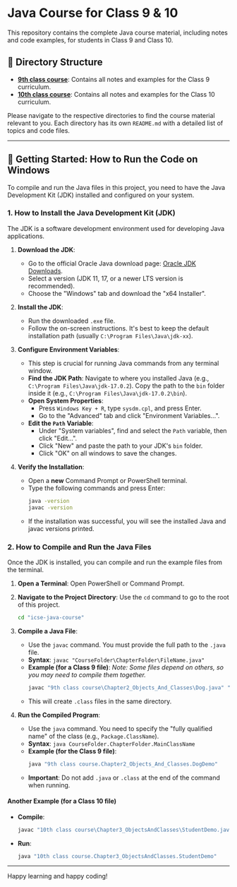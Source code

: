 # Java Course for Class 9 & 10

This repository contains the complete Java course material, including notes and code examples, for students in Class 9 and Class 10.

## 📂 Directory Structure

*   **[9th class course](./9th%20class%20course/README.md)**: Contains all notes and examples for the Class 9 curriculum.
*   **[10th class course](./10th%20class%20course/README.md)**: Contains all notes and examples for the Class 10 curriculum.

Please navigate to the respective directories to find the course material relevant to you. Each directory has its own `README.md` with a detailed list of topics and code files.

---

## 🚀 Getting Started: How to Run the Code on Windows

To compile and run the Java files in this project, you need to have the Java Development Kit (JDK) installed and configured on your system.

### 1. How to Install the Java Development Kit (JDK)

The JDK is a software development environment used for developing Java applications.

1.  **Download the JDK**:
    *   Go to the official Oracle Java download page: [Oracle JDK Downloads](https://www.oracle.com/java/technologies/downloads/).
    *   Select a version (JDK 11, 17, or a newer LTS version is recommended).
    *   Choose the "Windows" tab and download the "x64 Installer".

2.  **Install the JDK**:
    *   Run the downloaded `.exe` file.
    *   Follow the on-screen instructions. It's best to keep the default installation path (usually `C:\Program Files\Java\jdk-xx`).

3.  **Configure Environment Variables**:
    *   This step is crucial for running Java commands from any terminal window.
    *   **Find the JDK Path**: Navigate to where you installed Java (e.g., `C:\Program Files\Java\jdk-17.0.2`). Copy the path to the `bin` folder inside it (e.g., `C:\Program Files\Java\jdk-17.0.2\bin`).
    *   **Open System Properties**:
        *   Press `Windows Key + R`, type `sysdm.cpl`, and press Enter.
        *   Go to the "Advanced" tab and click "Environment Variables...".
    *   **Edit the `Path` Variable**:
        *   Under "System variables", find and select the `Path` variable, then click "Edit...".
        *   Click "New" and paste the path to your JDK's `bin` folder.
        *   Click "OK" on all windows to save the changes.

4.  **Verify the Installation**:
    *   Open a **new** Command Prompt or PowerShell terminal.
    *   Type the following commands and press Enter:
        ```sh
        java -version
        javac -version
        ```
    *   If the installation was successful, you will see the installed Java and javac versions printed.

### 2. How to Compile and Run the Java Files

Once the JDK is installed, you can compile and run the example files from the terminal.

1.  **Open a Terminal**: Open PowerShell or Command Prompt.

2.  **Navigate to the Project Directory**: Use the `cd` command to go to the root of this project.
    ```sh
    cd "icse-java-course"
    ```

3.  **Compile a Java File**:
    *   Use the `javac` command. You must provide the full path to the `.java` file.
    *   **Syntax**: `javac "CourseFolder\ChapterFolder\FileName.java"`
    *   **Example (for a Class 9 file)**:
        *Note: Some files depend on others, so you may need to compile them together.*
        ```sh
        javac "9th class course\Chapter2_Objects_And_Classes\Dog.java" "9th class course\Chapter2_Objects_And_Classes\DogDemo.java"
        ```
    *   This will create `.class` files in the same directory.

4.  **Run the Compiled Program**:
    *   Use the `java` command. You need to specify the "fully qualified name" of the class (e.g., `Package.ClassName`).
    *   **Syntax**: `java CourseFolder.ChapterFolder.MainClassName`
    *   **Example (for the Class 9 file)**:
        ```sh
        java "9th class course.Chapter2_Objects_And_Classes.DogDemo"
        ```
    *   **Important**: Do not add `.java` or `.class` at the end of the command when running.

#### Another Example (for a Class 10 file)

*   **Compile**:
    ```sh
    javac "10th class course\Chapter3_ObjectsAndClasses\StudentDemo.java"
    ```
*   **Run**:
    ```sh
    java "10th class course.Chapter3_ObjectsAndClasses.StudentDemo"
    ```

---

Happy learning and happy coding!
